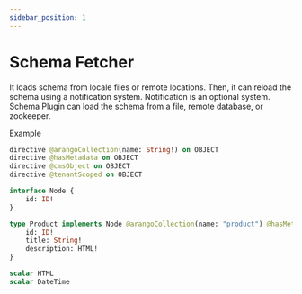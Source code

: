 ```yaml
---
sidebar_position: 1
---
```


# Schema Fetcher
It loads schema from locale files or remote locations. Then, it can reload the schema using a notification system. Notification is an optional system.
Schema Plugin can load the schema from a file, remote database, or zookeeper.

Example

```graphql
directive @arangoCollection(name: String!) on OBJECT
directive @hasMetadata on OBJECT
directive @cmsObject on OBJECT
directive @tenantScoped on OBJECT

interface Node {
    id: ID!
}

type Product implements Node @arangoCollection(name: "product") @hasMetadata @cmsObject @tenantScoped {
    id: ID!
    title: String!
    description: HTML!
}

scalar HTML
scalar DateTime
```
